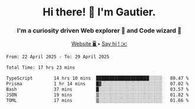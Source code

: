 <h1 align="center">Hi there! 👋 I'm Gautier.</h1>
<h3 align="center">I'm a curiosity driven Web explorer 🚀 and Code wizard 🧙</h3>

<p align="center">
  <a href="https://xisabla.github.io/">Website 🖥️ </a> •
  <a href="mailto:xisabla.dev@gmail.com">Say hi ! ✉️</a>
</p>

<!--START_SECTION:waka-->

```txt
From: 22 April 2025 - To: 29 April 2025

Total Time: 17 hrs 23 mins

TypeScript        14 hrs 10 mins  ████████████████████░░░░░   80.47 %
Prisma            1 hr 14 mins    █▓░░░░░░░░░░░░░░░░░░░░░░░   07.02 %
Bash              37 mins         █░░░░░░░░░░░░░░░░░░░░░░░░   03.57 %
JSON              19 mins         ▒░░░░░░░░░░░░░░░░░░░░░░░░   01.82 %
TOML              17 mins         ▒░░░░░░░░░░░░░░░░░░░░░░░░   01.66 %
```

<!--END_SECTION:waka-->

